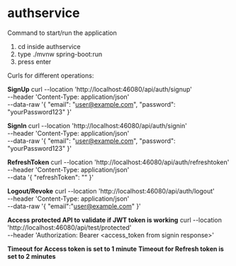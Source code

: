 # authservice

Command to start/run the application
1) cd inside authservice
2) type ./mvnw spring-boot:run
3) press enter


Curls for different operations:

**SignUp**
curl --location 'http://localhost:46080/api/auth/signup' \
--header 'Content-Type: application/json' \
--data-raw '{
  "email": "user@example.com",
  "password": "yourPassword123"
}'

**SignIn**
curl --location 'http://localhost:46080/api/auth/signin' \
--header 'Content-Type: application/json' \
--data-raw '{
  "email": "user@example.com",
  "password": "yourPassword123"
}'

**RefreshToken**
curl --location 'http://localhost:46080/api/auth/refreshtoken' \
--header 'Content-Type: application/json' \
--data '{
    "refreshToken": "<refreshToken from signin response>"
}'

**Logout/Revoke**
curl --location 'http://localhost:46080/api/auth/logout' \
--header 'Content-Type: application/json' \
--data-raw '{
    "email":"user@example.com"
}'

**Access protected API to validate if JWT token is working**
curl --location 'http://localhost:46080/api/test/protected' \
--header 'Authorization: Bearer <access_token from signin response>'



**Timeout for Access token is set to 1 minute**
**Timeout for Refresh token is set to 2 minutes**
